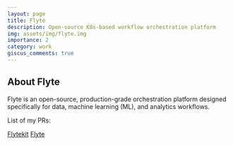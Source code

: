 ```yaml
---
layout: page
title: Flyte
description: Open-source K8s-based workflow orchestration platform
img: assets/img/flyte.img
importance: 2
category: work
giscus_comments: true
---
```


## About Flyte
Flyte is an open-source, production-grade orchestration platform designed specifically for data, machine learning (ML), and analytics workflows.

List of my PRs:

[Flytekit](https://github.com/flyteorg/flytekit/pulls/novahow)
[Flyte](https://github.com/flyteorg/flyte/pulls/novahow)

